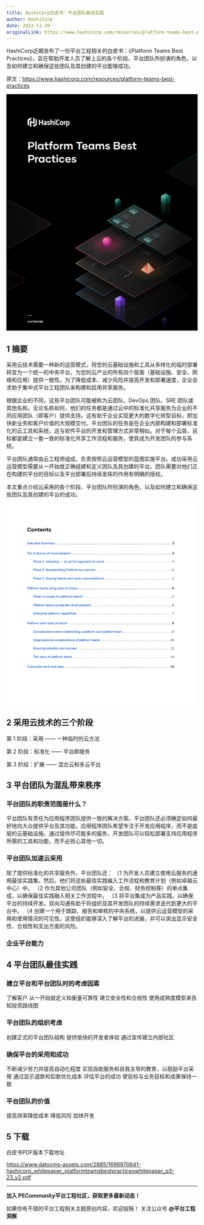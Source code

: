 ```yaml
---
title: HashiCorp白皮书：平台团队最佳实践
author: HashiCorp
date: 2023-11-29
originalLink: https://www.hashicorp.com/resources/platform-teams-best-practices
---
```


HashiCorp近期发布了一份平台工程相关的白皮书：《Platform Teams Best Practices》，旨在帮助开发人员了解上云的各个阶段、平台团队所扮演的角色，以及如何建立和确保这些团队及其创建的平台能够成功。

原文：https://www.hashicorp.com/resources/platform-teams-best-practices

![Whitepaper cover](./images_2023/HashiCorp-whitepaper-cover.png)

## 1 摘要

采用云技术需要一种新的运营模式，将您的云基础设施和工具从多样化的临时部署转变为一个统一的中央平台，为您的云产业的所有四个层面（基础设施、安全、网络和应用）提供一致性。为了降低成本、减少风险并提高开发和部署速度，企业会求助于集中式平台工程团队来构建和启用共享服务。

根据企业的不同，这些平台团队可能被称为云团队、DevOps 团队、SRE 团队或其他名称。无论名称如何，他们的任务都是通过云中的标准化共享服务为企业的不同应用团队（即客户）提供支持。这有助于企业实现更大的数字化转型目标，即加快新业务和客户价值的大规模交付。平台团队的任务是在企业内部构建和部署标准化的云工具和系统，这与软件平台的开发和管理方式非常相似。对于每个云层，目标都是建立一套一致的标准化共享工作流程和服务，使其成为开发团队的参与系统。

平台团队通常由云工程师组成，负责按照云运营模型的蓝图实施平台。成功采用云运营模型需要从一开始就正确组建和定义团队及其创建的平台。团队需要对他们正在构建的平台的目标以及平台部署后持续发挥的作用有明确的授权。

本文重点介绍云采用的各个阶段、平台团队所扮演的角色，以及如何建立和确保这些团队及其创建的平台的成功。

![Whitepaper TOC](./images_2023/HashiCorp-whitepaper-toc.png)

## 2 采用云技术的三个阶段

第 1 阶段：采用 —— 一种临时的云方法

第 2 阶段：标准化 —— 平台即服务

第 3 阶段：扩展 —— 混合云和多云平台



## 3 平台团队为混乱带来秩序 

### 平台团队的职责范围是什么？

平台团队有责任为应用程序团队提供一致的解决方案。平台团队还必须确定如何最好地向大众提供平台及其功能。应用程序团队希望专注于开发应用程序，而不是底层的云基础设施。通过提供尽可能多的服务，开发团队可以轻松部署支持应用程序所需的工具和功能，而不必担心其他一切。

### 平台团队加速云采用

除了提供标准化的共享服务外，平台团队还：
（1 为开发人员建立使用云服务的通用最佳实践集。然后，他们将这些最佳实践编入工作流程和教育计划（例如卓越云中心）中。
（2 作为其他公司团队（例如安全、合规、财务控制等）的单点集成，以确保最佳实践融入相关工作流程中。
（3 将平台集成为产品实践，以确保平台的持续开发。双向沟通有助于将组织及其开发团队的持续需求迭代到更大的平台中。
（4 创建一个用于跟踪、报告和审核的中央系统，以提供云运营模型的采用和使用情况的可见性。这使组织能够深入了解平台的进展，并可以突出显示安全性、合规性和支出方面的风险。

### 企业平台能力


## 4 平台团队最佳实践

### 建立平台和平台团队时的考虑因素
了解客户
从一开始就定义和衡量可靠性
建立安全性和合规性
使用成熟度模型来告知投资路线图

### 平台团队的组织考虑
创建正式的平台团队结构
提供愉快的开发者体验
通过宣传建立内部社区

### 确保平台的采用和成功
不断减少劳力并提高自动化程度
实现自助服务和自我主导的教育，以鼓励平台采用
通过显示退款和扣款优化成本
评估平台的成功
使目标与业务目标和成果保持一致

### 平台团队的价值
提高效率降低成本
降低风险
加快开发



## 5 下载

白皮书PDF版本下载地址 

https://www.datocms-assets.com/2885/1696970641-hashicorp_whitepaper_platformteamsbestpracticeswhitepaper_q3-23_v2.pdf 


---- 
**加入 PECommunity平台工程社区，获取更多最新动态！**

如果你有不错的平台工程相关主题原创内容，欢迎投稿！ 关注公众号 **@平台工程洞察**
